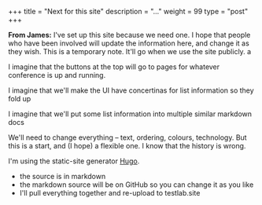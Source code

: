 +++
title = "Next for this site"
description = "..."
weight = 99
type = "post"
+++

**From James:** I've set up this site because we need one. 
I hope that people who have been involved will update the information here, and change it as they wish.
This is a temporary note. It'll go when we use the site publicly.  a

I imagine that the buttons at the top will go to pages for whatever conference is up and running.

I imagine that we'll make the UI have concertinas for list information so they fold up

I imagine that we'll put some list information into multiple similar markdown docs


We'll need to change everything – text, ordering, colours, technology. But this is a start, and (I hope) a flexible one.
I know that the history is wrong.

I'm using the static-site generator [Hugo](http://gohugo.io "Hugo :: A fast and modern static website engine").

- the source is in markdown
- the markdown source will be on GitHub so you can change it as you like
- I'll pull everything together and re-upload to testlab.site

